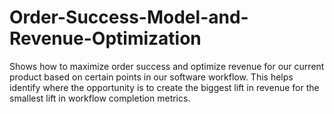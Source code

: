 # Order-Success-Model-and-Revenue-Optimization
Shows how to maximize order success and optimize revenue for our current product based on certain points in our software workflow. This helps identify where the opportunity is to create the biggest lift in revenue for the smallest lift in workflow completion metrics. 
